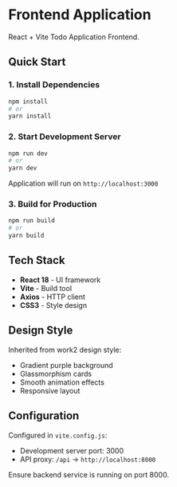 # Frontend Application

React + Vite Todo Application Frontend.

## Quick Start

### 1. Install Dependencies

```bash
npm install
# or
yarn install
```

### 2. Start Development Server

```bash
npm run dev
# or
yarn dev
```

Application will run on `http://localhost:3000`

### 3. Build for Production

```bash
npm run build
# or
yarn build
```

## Tech Stack

- **React 18** - UI framework
- **Vite** - Build tool
- **Axios** - HTTP client
- **CSS3** - Style design

## Design Style

Inherited from work2 design style:
- Gradient purple background
- Glassmorphism cards
- Smooth animation effects
- Responsive layout

## Configuration

Configured in `vite.config.js`:
- Development server port: 3000
- API proxy: `/api` -> `http://localhost:8000`

Ensure backend service is running on port 8000.
